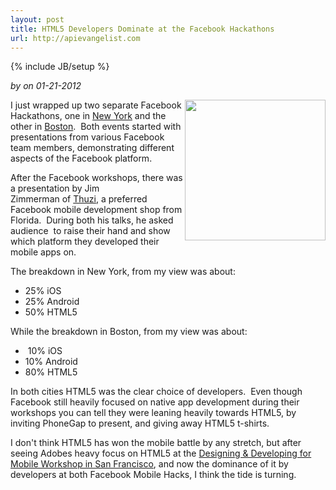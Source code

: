 ```yaml
---
layout: post
title: HTML5 Developers Dominate at the Facebook Hackathons
url: http://apievangelist.com
---
```

{% include JB/setup %}<p><i><span class="small">by</span> <a href="https://plus.google.com/106460238807821851374" rel="author"></a><span class="small">on</span> <span class="post-date">01-21-2012</span></i></p><p><img class="aligncenter size-medium wp-image-513" title="HTML5_Logo_512" src="http://kinlane-productions.s3.amazonaws.com/HTML5/HTML5_Logo_512.png" alt="" width="225" height="225" align="right" />I just wrapped up two separate Facebook Hackathons, one in&nbsp;<a title="New York" href="http://www.hackweekends.com/events/facebook_mobile_hack__new_york.php">New York</a>&nbsp;and the other in&nbsp;<a title="Boston" href="http://www.hackweekends.com/events/facebook_mobile_hack__boston.php">Boston</a>. &nbsp;Both events started with presentations from various Facebook team members, demonstrating different aspects of the Facebook platform.</p>
<p>After the Facebook workshops, there was a presentation by Jim Zimmerman&nbsp;of&nbsp;<a title="Thuzi" href="http://www.thuzi.com/">Thuzi</a>, a preferred Facebook mobile development shop from Florida. &nbsp;During both his talks, he asked audience &nbsp;to raise their hand and show which platform they developed their mobile apps on.</p>
<p>The breakdown in New York, from my view was about:</p>
<ul class="mainlist">
<li>25% iOS</li>
<li>25% Android</li>
<li>50% HTML5</li>
</ul>
<p>While the breakdown in Boston, from my view was about:</p>
<ul class="mainlist">
<li>&nbsp;10% iOS</li>
<li>10% Android</li>
<li>80% HTML5</li>
</ul>
<p>In both cities HTML5 was the clear choice of developers. &nbsp;Even though Facebook still heavily focused on native app development during their workshops you can tell they were leaning heavily towards HTML5, by inviting PhoneGap to present, and giving away HTML5 t-shirts.</p>
<p>I don't think HTML5 has won the mobile battle by any stretch, but after seeing Adobes heavy focus on HTML5 at the&nbsp;<a title="Designing &amp; Developing for Mobile Workshop in San Francisco" href="http://www.hackweekends.com/events/designing__developing_for_mobile_workshop.php">Designing &amp; Developing for Mobile Workshop in San Francisco</a>, and now the dominance of it by developers at both Facebook Mobile Hacks, I think the tide is turning.</p>